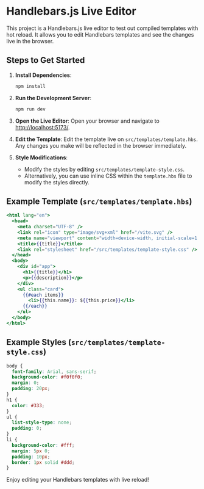 # Handlebars.js Live Editor

This project is a Handlebars.js live editor to test out compiled templates with hot reload. It allows you to edit Handlebars templates and see the changes live in the browser.

## Steps to Get Started

1. **Install Dependencies**:
   ```sh
   npm install
   ```

2. **Run the Development Server**:
   ```sh
   npm run dev
   ```

3. **Open the Live Editor**:
   Open your browser and navigate to [http://localhost:5173/](http://localhost:5173/).

4. **Edit the Template**:
   Edit the template live on `src/templates/template.hbs`. Any changes you make will be reflected in the browser immediately.

5. **Style Modifications**:
   - Modify the styles by editing `src/templates/template-style.css`.
   - Alternatively, you can use inline CSS within the `template.hbs` file to modify the styles directly.

## Example Template (`src/templates/template.hbs`)

```handlebars
<html lang="en">
  <head>
    <meta charset="UTF-8" />
    <link rel="icon" type="image/svg+xml" href="/vite.svg" />
    <meta name="viewport" content="width=device-width, initial-scale=1.0" />
    <title>{{title}}</title>
    <link rel="stylesheet" href="/src/templates/template-style.css" />
  </head>
  <body>
    <div id="app">
      <h1>{{title}}</h1>
      <p>{{description}}</p>
    </div>
    <ul class="card">
      {{#each items}}
        <li>{{this.name}}: ${{this.price}}</li>
      {{/each}}
    </ul>
  </body>
</html>
```

## Example Styles (`src/templates/template-style.css`)

```css
body {
  font-family: Arial, sans-serif;
  background-color: #f0f0f0;
  margin: 0;
  padding: 20px;
}
h1 {
  color: #333;
}
ul {
  list-style-type: none;
  padding: 0;
}
li {
  background-color: #fff;
  margin: 5px 0;
  padding: 10px;
  border: 1px solid #ddd;
}
```

Enjoy editing your Handlebars templates with live reload!
